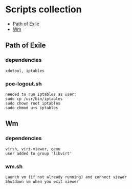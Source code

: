 # Scripts collection
* [Path of Exile](#path-of-exile)
* [Wm](#vm)

## Path of Exile
### dependencies
```shell
xdotool, iptables
```
### poe-logout.sh
```shell
needed to run iptables as user:
sudo cp /usr/bin/iptables
sudo chown root iptables
sudo chmod u+s iptables
 ```

## Wm
### dependencies
```shell
virsh, virt-viewer, qemu
user added to group 'libvirt' 
```

### wm.sh
```shell
Launch vm (if not already running) and connect viewer
Shutdown vm when you exit viewer
```

